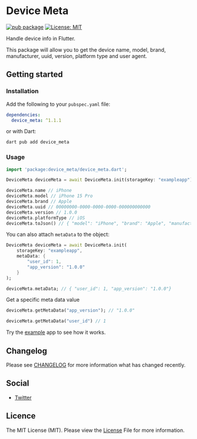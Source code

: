 # Device Meta

[![pub package](https://img.shields.io/pub/v/device_meta.svg)](https://pub.dartlang.org/packages/device_meta)
[![License: MIT](https://img.shields.io/badge/license-MIT-purple.svg)](https://opensource.org/licenses/MIT)

Handle device info in Flutter. 

This package will allow you to get the device name, model, brand, manufacturer, uuid, version, platform type and user agent.

## Getting started

### Installation

Add the following to your `pubspec.yaml` file:

``` yaml
dependencies:
  device_meta: ^1.1.1
```

or with Dart:

``` bash
dart pub add device_meta
```

### Usage

``` dart
import 'package:device_meta/device_meta.dart';

DeviceMeta deviceMeta = await DeviceMeta.init(storageKey: "exampleapp");

deviceMeta.name // iPhone
deviceMeta.model // iPhone 15 Pro
deviceMeta.brand // Apple
deviceMeta.uuid // 00000000-0000-0000-0000-000000000000
deviceMeta.version // 1.0.0
deviceMeta.platformType // iOS
deviceMeta.toJson() // { "model": "iPhone", "brand": "Apple", "manufacturer": "Apple", "uuid": "00000000-0000-0000-0000-000000000000", "version": "1.0.0", "platformType": "iOS", "userAgent": "n/a" }
```

You can also attach `metaData` to the object:

``` dart
DeviceMeta deviceMeta = await DeviceMeta.init(
    storageKey: "exampleapp",
    metaData: {
        "user_id": 1,
        "app_version": "1.0.0"
    }
);

deviceMeta.metaData; // { "user_id": 1, "app_version": "1.0.0"}
```

Get a specific meta data value

``` dart
deviceMeta.getMetaData("app_version"); // "1.0.0"

deviceMeta.getMetaData("user_id") // 1
```

Try the [example](/example) app to see how it works.

## Changelog
Please see [CHANGELOG](https://github.com/nylo-core/device_meta/blob/master/CHANGELOG.md) for more information what has changed recently.

## Social
* [Twitter](https://twitter.com/nylo_dev)

## Licence

The MIT License (MIT). Please view the [License](https://github.com/nylo-core/device_meta/blob/main/LICENSE) File for more information.
